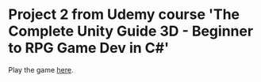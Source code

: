 # Project 2 from Udemy course 'The Complete Unity Guide 3D - Beginner to RPG Game Dev in C#'

Play the game [here](https://play.unity.com/mg/other/webgl-builds-99290).
